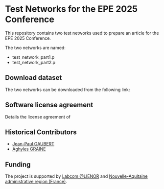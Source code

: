 # Test Networks for the EPE 2025 Conference

This repository contains two test networks used to prepare an article for the EPE 2025 Conference.

The two networks are named: 

- test_network_part1.p      
- test_network_part2.p

## Download dataset

The two networks can be downloaded from the following link:

## Software license agreement

Details the license agreement of

## Historical Contributors

* [Jean-Paul GAUBERT](https://www.lias-lab.fr/members/jeanpaulgaubert/)
* [Aghyles GRAINE](https://www.lias-lab.fr/members/aghylesgraine/)

## Funding

The project is supported by [Labcom @LIENOR](https://labcom-alienor.ensma.fr/) and [Nouvelle-Aquitaine administrative region (France)](https://www.nouvelle-aquitaine.fr/).